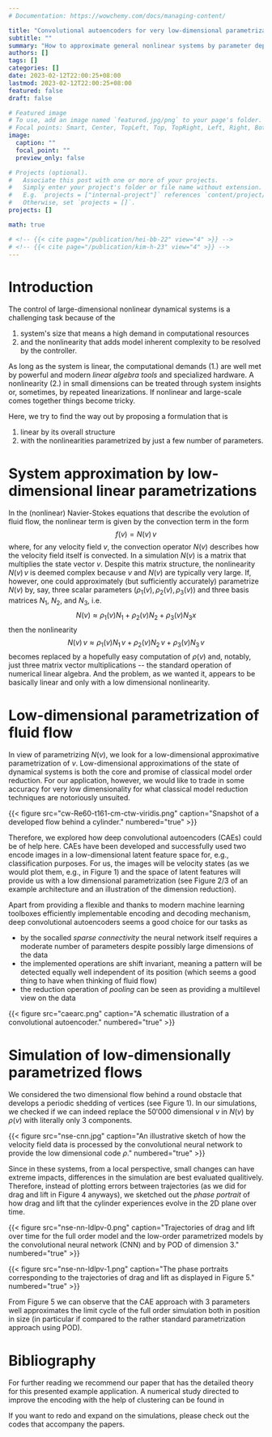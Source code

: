 ```yaml
---
# Documentation: https://wowchemy.com/docs/managing-content/

title: "Convolutional autoencoders for very low-dimensional parametrizations of nonlinear fluid flow"
subtitle: ""
summary: "How to approximate general nonlinear systems by parameter dependent linear system using deep neural networks."
authors: []
tags: []
categories: []
date: 2023-02-12T22:00:25+08:00
lastmod: 2023-02-12T22:00:25+08:00
featured: false
draft: false

# Featured image
# To use, add an image named `featured.jpg/png` to your page's folder.
# Focal points: Smart, Center, TopLeft, Top, TopRight, Left, Right, BottomLeft, Bottom, BottomRight.
image:
  caption: ""
  focal_point: ""
  preview_only: false

# Projects (optional).
#   Associate this post with one or more of your projects.
#   Simply enter your project's folder or file name without extension.
#   E.g. `projects = ["internal-project"]` references `content/project/deep-learning/index.md`.
#   Otherwise, set `projects = []`.
projects: []

math: true

# <!-- {{< cite page="/publication/hei-bb-22" view="4" >}} -->
# <!-- {{< cite page="/publication/kim-h-23" view="4" >}} -->
---
```


# Introduction

The control of large-dimensional nonlinear dynamical systems is a challenging task because of the

 1. system's size that means a high demand in computational resources
 2. and the nonlinearity that adds model inherent complexity to be resolved by the controller.

As long as the system is linear, the computational demands (1.) are well met by powerful and modern *linear algebra tools* and specialized hardware. A nonlinearity (2.) in small dimensions can be treated through system insights or, sometimes, by repeated linearizations. If nonlinear and large-scale comes together things become tricky.

Here, we try to find the way out by proposing a formulation that is

 1. linear by its overall structure
 2. with the nonlinearities parametrized by just a few number of parameters.


# System approximation by low-dimensional linear parametrizations

In the (nonlinear) Navier-Stokes equations that describe the evolution of fluid flow, the nonlinear term is given by the convection term in the form
$$
f(v) = N(v)\, v
$$
where, for any velocity field $v$, the convection operator $N(v)$ describes how the velocity field itself is convected. In a simulation $N(v)$ is a matrix that multiplies the state vector $v$. Despite this matrix structure, the nonlinearity $N(v)\,v$ is deemed complex because $v$ and $N(v)$ are typically very large. If, however, one could approximately (but sufficiently accurately) parametrize $N(v)$ by, say, three scalar parameters $(\rho_1(v), \rho_2(v), \rho_3(v))$ and three basis matrices $N_1$, $N_2$, and $N_3$, i.e.
$$
N(v) \approx \rho_1(v)N_1 + \rho_2(v)N_2 + \rho_3(v)N_3x
$$
then the nonlinearity 
$$
N(v)\,v \approx  \rho_1(v)N_1\,v + \rho_2(v)N_2\,v + \rho_3(v)N_3\,v
$$
becomes replaced by a hopefully easy computation of $\rho(v)$ and, notably, just three matrix vector multiplications -- the standard operation of numerical linear algebra. And the problem, as we wanted it, appears to be basically linear and only with a low dimensional nonlinearity.

# Low-dimensional parametrization of fluid flow

In view of parametrizing $N(v)$, we look for a low-dimensional approximative parametrization of $v$. Low-dimensional approximations of the state of dynamical systems is both the core and promise of classical model order reduction. For our application, however, we would like to trade in some accuracy for very low dimensionality for what classical model reduction techniques are notoriously unsuited. 

{{< figure src="cw-Re60-t161-cm-ctw-viridis.png" caption="Snapshot of a developed flow behind a cylinder." numbered="true" >}}

Therefore, we explored how deep convolutional autoencoders (CAEs) could be of help here. CAEs have been developed and successfully used two encode images in a low-dimensional latent feature space for, e.g., classification purposes. For us, the images will be velocity states (as we would plot them, e.g., in Figure 1) and the space of latent features will provide us with a low dimensional parametrization (see Figure 2/3 of an example architecture and an illustration of the dimension reduction).

Apart from providing a flexible and thanks to modern machine learning toolboxes efficiently implementable encoding and decoding mechanism, deep convolutional autoencoders seems a good choice for our tasks as

 * by the socalled *sparse connectivity* the neural network itself requires a moderate number of parameters despite possibly large dimensions of the data
 * the implemented operations are shift invariant, meaning a pattern will be detected equally well independent of its position (which seems a good thing to have when thinking of fluid flow)
 * the reduction operation of *pooling* can be seen as providing a multilevel view on the data

{{< figure src="caearc.png" caption="A schematic illustration of a convolutional autoencoder." numbered="true" >}}


# Simulation of low-dimensionally parametrized flows

We considered the two dimensional flow behind a round obstacle that develops a periodic shedding of vertices (see Figure 1). In our simulations, we checked if we can indeed replace the $50'000$ dimensional $v$ in $N(v)$ by $\rho(v)$ with literally only $3$ components. 

{{< figure src="nse-cnn.jpg" caption="An illustrative sketch of how the velocity field data is processed by the convolutional neural network to provide the low dimensional code $\rho$." numbered="true" >}}

Since in these systems, from a local perspective, small changes can have extreme impacts, differences in the simulation are best evaluated qualitively. Therefore, instead of plotting errors between trajectories (as we did for drag and lift in Figure 4 anyways), we sketched out the *phase portrait* of how drag and lift that the cylinder experiences evolve in the 2D plane over time. 


{{< figure src="nse-nn-ldlpv-0.png" caption="Trajectories of drag and lift over time for the full order model and the low-order parametrized models by the convolutional neural network (CNN) and by POD of dimension $3$." numbered="true" >}}

{{< figure src="nse-nn-ldlpv-1.png" caption="The phase portraits corresponding to the trajectories of drag and lift as displayed in Figure 5." numbered="true" >}}

From Figure 5 we can observe that the CAE approach with 3 parameters well approximates the limit cycle of the full order simulation both in position in size (in particular if compared to the rather standard parametrization approach using POD).

# Bibliography 
For further reading we recommend our paper 
that has the detailed theory for this presented example application. A numerical study directed to improve the encoding with the help of clustering can be found in 

If you want to redo and expand on the simulations, please check out the codes that accompany the papers.

